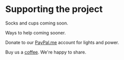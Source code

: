 # Supporting the project

Socks and cups coming soon.

Ways to help coming sooner.

Donate to our <a href="https://paypal.me/minertor" target="_donate">PayPal.me</a> account for lights and power.

Buy us a <a href="https://ko-fi.com/minertor" target="_donate">coffee</a>. We're happy to share.